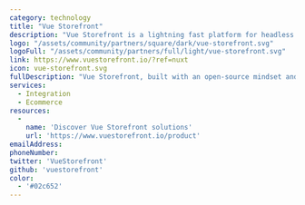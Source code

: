 ```yaml
---
category: technology
title: "Vue Storefront"
description: "Vue Storefront is a lightning fast platform for headless Commerce. Boost your site performance, shape the customer journey and free your developer's creativity."
logo: "/assets/community/partners/square/dark/vue-storefront.svg"
logoFull: "/assets/community/partners/full/light/vue-storefront.svg"
link: https://www.vuestorefront.io/?ref=nuxt
icon: vue-storefront.svg
fullDescription: "Vue Storefront, built with an open-source mindset and the trust of a global community, is the result of our effort to provide developers with modern and forward-thinking technical solutions crafted to meet common eCommerce industry challenges."
services:
  - Integration
  - Ecommerce
resources:
  -
    name: 'Discover Vue Storefront solutions'
    url: 'https://www.vuestorefront.io/product'
emailAddress:
phoneNumber:
twitter: 'VueStorefront'
github: 'vuestorefront'
color:
  - '#02c652'
---
```

